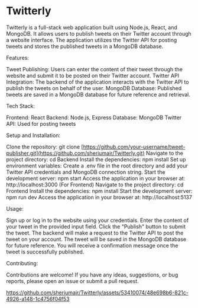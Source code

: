 # Twitterly

Twitterly is a full-stack web application built using Node.js, React, and MongoDB. It allows users to publish tweets on their Twitter account through a website interface. The application utilizes the Twitter API for posting tweets and stores the published tweets in a MongoDB database.

Features:

Tweet Publishing: Users can enter the content of their tweet through the website and submit it to be posted on their Twitter account.
Twitter API Integration: The backend of the application interacts with the Twitter API to publish the tweets on behalf of the user.
MongoDB Database: Published tweets are saved in a MongoDB database for future reference and retrieval.


Tech Stack:

Frontend: React
Backend: Node.js, Express
Database: MongoDB
Twitter API: Used for posting tweets

Setup and Installation:

Clone the repository: git clone [https://github.com/your-username/tweet-publisher.git](https://github.com/sheriumair/Twitterly.git)
Navigate to the project directory: cd Backend
Install the dependencies: npm install
Set up environment variables: Create a .env file in the root directory and add your Twitter API credentials and MongoDB connection string.
Start the development server: npm start
Access the application in your browser at: http://localhost:3000
(For Frontend)
Navigate to the project directory: cd Frontend
Install the dependencies: npm install
Start the development server: npm run dev
Access the application in your browser at: http://localhost:5137



Usage:

Sign up or log in to the website using your credentials.
Enter the content of your tweet in the provided input field.
Click the "Publish" button to submit the tweet.
The backend will make a request to the Twitter API to post the tweet on your account.
The tweet will be saved in the MongoDB database for future reference.
You will receive a confirmation message once the tweet is successfully published.

Contributing:

Contributions are welcome! If you have any ideas, suggestions, or bug reports, please open an issue or submit a pull request.











https://github.com/sheriumair/Twitterly/assets/53410074/48e698b6-821c-4926-a148-1c4756f04f53

